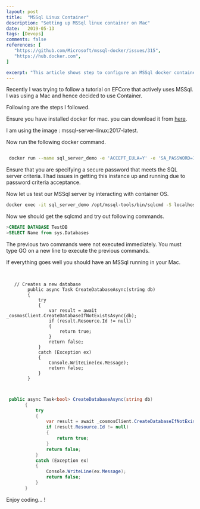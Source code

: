 ```yaml
---
layout: post
title:  "MSSql Linux Container"
description: "Setting up MSSql linux container on Mac"
date:   2019-05-13
tags: [Devops]
comments: false
references: [
   "https://github.com/Microsoft/mssql-docker/issues/315",
   "https://hub.docker.com",
]

excerpt: "This article shows step to configure an MSSql docker container in Mac."
---
```


Recently I was trying to follow a tutorial on EFCore that actively uses MSSql. I was using a Mac and hence decided to use Container.  

Following are the steps I followed.

Ensure you have installed docker for mac. you can download it from [here](https://docs.docker.com/v17.12/docker-for-mac/install/).   

I am using the image : mssql-server-linux:2017-latest.

Now run the following docker command.  

```bash

 docker run --name sql_server_demo -e 'ACCEPT_EULA=Y' -e 'SA_PASSWORD=1Secure*Password1' -e 'MSSQL_PID=Enterprise' -p 1433:1433 -d microsoft/mssql-server-linux:2017-latest

```  
Ensure that you are specifying a secure password that meets the SQL server criteria. I had issues in getting this instance up and running due to password criteria acceptance.  

Now let us test our MSSql server by interacting with container OS.  

```bash
docker exec -it sql_server_demo /opt/mssql-tools/bin/sqlcmd -S localhost -U sa -P 1Secure*Password1

```

Now we should get the sqlcmd and try out following commands. 

```sql
>CREATE DATABASE TestDB
>SELECT Name from sys.Databases  
```
The previous two commands were not executed immediately. You must type GO on a new line to execute the previous commands.  

If everything goes well you should have an MSSql running in your Mac. 

<pre>
   <code class="language-c#">

   // Creates a new database
        public async Task<bool> CreateDatabaseAsync(string db)
        {
            try
            {
                var result = await _cosmosClient.CreateDatabaseIfNotExistsAsync(db);
                if (result.Resource.Id != null)
                {
                    return true;
                }
                return false;
            }
            catch (Exception ex)
            {
                Console.WriteLine(ex.Message);
                return false;
            }
        }

   </code>
</pre>
 
 ```csharp
  public async Task<bool> CreateDatabaseAsync(string db)
        {
            try
            {
                var result = await _cosmosClient.CreateDatabaseIfNotExistsAsync(db);
                if (result.Resource.Id != null)
                {
                    return true;
                }
                return false;
            }
            catch (Exception ex)
            {
                Console.WriteLine(ex.Message);
                return false;
            }
        }
```

Enjoy coding... !






